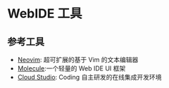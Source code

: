 # WebIDE 工具




## 参考工具

- [Neovim](http://neovim.io/): 超可扩展的基于 Vim 的文本编辑器
- [Molecule](https://dtstack.github.io/molecule/zh-CN/docs/next/introduction):一个轻量的 Web IDE UI 框架
- [Cloud Studio](https://github.com/Coding/WebIDE/blob/master/README-zh.md):  Coding 自主研发的在线集成开发环境